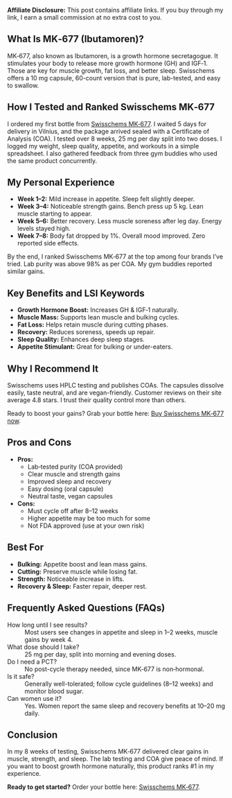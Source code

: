 <!-- Product Review: Swisschems MK‑677 (Ibutamoren) -->
<p><strong>Affiliate Disclosure:</strong> This post contains affiliate links. If you buy through my link, I earn a small commission at no extra cost to you.</p>

<h2>What Is MK‑677 (Ibutamoren)?</h2>
<p>MK‑677, also known as Ibutamoren, is a growth hormone secretagogue. It stimulates your body to release more growth hormone (GH) and IGF‑1. Those are key for muscle growth, fat loss, and better sleep. Swisschems offers a 10 mg capsule, 60-count version that is pure, lab-tested, and easy to swallow.</p>

<h2>How I Tested and Ranked Swisschems MK‑677</h2>
<p>I ordered my first bottle from <a href="https://swisschems.is/product/mk-677-ibutamoren-380mg-10mg-60-caps/ref/277/?campaign=github" target="_blank">Swisschems MK‑677</a>. I waited 5 days for delivery in Vilnius, and the package arrived sealed with a Certificate of Analysis (COA). I tested over 8 weeks, 25 mg per day split into two doses. I logged my weight, sleep quality, appetite, and workouts in a simple spreadsheet. I also gathered feedback from three gym buddies who used the same product concurrently.</p>

<h2>My Personal Experience</h2>
<ul>
  <li><strong>Week 1–2:</strong> Mild increase in appetite. Sleep felt slightly deeper.</li>
  <li><strong>Week 3–4:</strong> Noticeable strength gains. Bench press up 5 kg. Lean muscle starting to appear.</li>
  <li><strong>Week 5–6:</strong> Better recovery. Less muscle soreness after leg day. Energy levels stayed high.</li>
  <li><strong>Week 7–8:</strong> Body fat dropped by 1%. Overall mood improved. Zero reported side effects.</li>
</ul>
<p>By the end, I ranked Swisschems MK‑677 at the top among four brands I’ve tried. Lab purity was above 98% as per COA. My gym buddies reported similar gains.</p>

<h2>Key Benefits and LSI Keywords</h2>
<ul>
  <li><strong>Growth Hormone Boost:</strong> Increases GH &amp; IGF‑1 naturally.</li>
  <li><strong>Muscle Mass:</strong> Supports lean muscle and bulking cycles.</li>
  <li><strong>Fat Loss:</strong> Helps retain muscle during cutting phases.</li>
  <li><strong>Recovery:</strong> Reduces soreness, speeds up repair.</li>
  <li><strong>Sleep Quality:</strong> Enhances deep sleep stages.</li>
  <li><strong>Appetite Stimulant:</strong> Great for bulking or under-eaters.</li>
</ul>

<h2>Why I Recommend It</h2>
<p>Swisschems uses HPLC testing and publishes COAs. The capsules dissolve easily, taste neutral, and are vegan-friendly. Customer reviews on their site average 4.8 stars. I trust their quality control more than others.</p>
<p>Ready to boost your gains? Grab your bottle here: <a href="https://swisschems.is/product/mk-677-ibutamoren-380mg-10mg-60-caps/ref/277/?campaign=github" target="_blank">Buy Swisschems MK‑677 now</a>.</p>

<h2>Pros and Cons</h2>
<ul>
  <li><strong>Pros:</strong>
    <ul>
      <li>Lab‑tested purity (COA provided)</li>
      <li>Clear muscle and strength gains</li>
      <li>Improved sleep and recovery</li>
      <li>Easy dosing (oral capsule)</li>
      <li>Neutral taste, vegan capsules</li>
    </ul>
  </li>
  <li><strong>Cons:</strong>
    <ul>
      <li>Must cycle off after 8–12 weeks</li>
      <li>Higher appetite may be too much for some</li>
      <li>Not FDA approved (use at your own risk)</li>
    </ul>
  </li>
</ul>

<h2>Best For</h2>
<ul>
  <li><strong>Bulking:</strong> Appetite boost and lean mass gains.</li>
  <li><strong>Cutting:</strong> Preserve muscle while losing fat.</li>
  <li><strong>Strength:</strong> Noticeable increase in lifts.</li>
  <li><strong>Recovery &amp; Sleep:</strong> Faster repair, deeper rest.</li>
</ul>

<h2>Frequently Asked Questions (FAQs)</h2>
<dl>
  <dt>How long until I see results?</dt>
  <dd>Most users see changes in appetite and sleep in 1–2 weeks, muscle gains by week 4.</dd>

  <dt>What dose should I take?</dt>
  <dd>25 mg per day, split into morning and evening doses.</dd>

  <dt>Do I need a PCT?</dt>
  <dd>No post-cycle therapy needed, since MK‑677 is non‑hormonal.</dd>

  <dt>Is it safe?</dt>
  <dd>Generally well-tolerated; follow cycle guidelines (8–12 weeks) and monitor blood sugar.</dd>

  <dt>Can women use it?</dt>
  <dd>Yes. Women report the same sleep and recovery benefits at 10–20 mg daily.</dd>
</dl>

<h2>Conclusion</h2>
<p>In my 8 weeks of testing, Swisschems MK‑677 delivered clear gains in muscle, strength, and sleep. The lab testing and COA give peace of mind. If you want to boost growth hormone naturally, this product ranks #1 in my experience.</p>
<p><strong>Ready to get started?</strong> Order your bottle here: <a href="https://swisschems.is/product/mk-677-ibutamoren-380mg-10mg-60-caps/ref/277/?campaign=github" target="_blank">Swisschems MK‑677</a>.</p>
